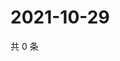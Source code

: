 # 2021-10-29

共 0 条

<!-- BEGIN WEIBO -->
<!-- 最后更新时间 Fri Oct 29 2021 11:15:30 GMT+0800 (China Standard Time) -->

<!-- END WEIBO -->
